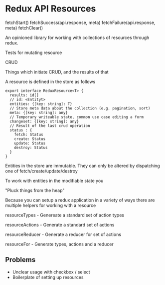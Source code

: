 # Redux API Resources

fetchStart()
fetchSuccess(api.response, meta)
fetchFailure(api.response, meta)
fetchClear()

An opinioned library for working with collections of resources through redux.

Tests for mutating resource

CRUD

Things which initiate CRUD, and the results of that

A resource is defined in the store as follows

```
export interface ReduxResource<T> {
  results: id[]
  // id: <Entityt>
  entities: {[key: string]: T}
  // Store meta data about the collection (e.g. pagination, sort)
  meta: {[key: string]: any}
  // Temporary writeable state, common use case editing a form
  changeset: {[key: string]: any}
  // Result of the last crud operation
  status : {
    fetch: Status
    create: Status
    update: Status
    destroy: Status
  }
}
```

Entities in the store are immutable. They can only be altered by dispatching one of fetch/create/update/destroy

To work with entities in the modifiable state you

"Pluck things from the heap"

Because you can setup a redux application in a variety of ways there are multiple helpers for working with a resource

resourceTypes - Genereate a standard set of action types

resourceActions - Generate a standard set of actions

resourceReducer - Generate a reducer for set of actions

resourceFor - Generate types, actions and a reducer

## Problems

- Unclear usage with checkbox / select
- Boilerplate of setting up resources

